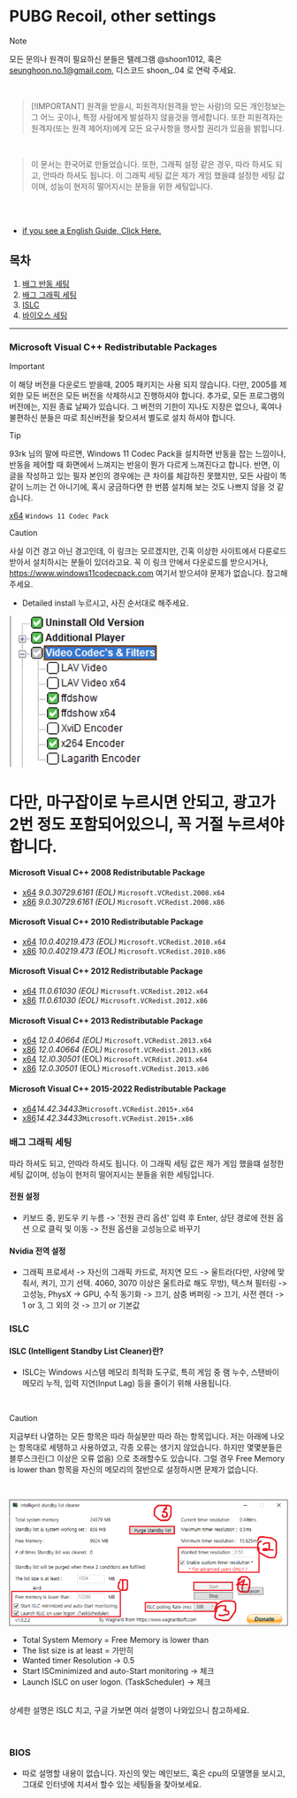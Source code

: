 # PUBG Recoil, other settings


> [!NOTE]
> 모든 문의나 원격이 필요하신 분들은 텔레그램 @shoon1012, 혹은 seunghoon.no.1@gmail.com, 디스코드 shoon_.04 로 연락 주세요.
<br>

> [!IMPORTANT] 원격을 받을시, 피원격자(원격을 받는 사람)의 모든 개인정보는 그 어느 곳이나, 특정 사람에게 발설하지 않을것을 맹세합니다. 또한 피원격자는 원격자(또는 원격 제어자)에게 모든 요구사항을 행사할 권리가 있음을 밝힙니다.
<br>

> 이 문서는 한국어로 만들었습니다.
> 또한, 그래픽 설정 같은 경우, 따라 하셔도 되고, 안따라 하셔도 됩니다. 이 그래픽 세팅 값은 제가 게임 했을떄 설정한 세팅 값이며, 성능이 현저히 떨어지시는 분들을 위한 세팅입니다.

<br>
<br>

* [if you see a English Guide, Click Here.](https://github.com/Rentus1012/tlqkf/blob/main/README_ENG.md)

## 목차

1. [배그 반동 세팅](#Microsoft-Visual-C++-Redistributable-Packages)
2. [배그 그래픽 세팅](#배그-그래픽-세팅)
3. [ISLC](#ISLC)
4. [바이오스 세팅](#BIOS)

<hr>

### Microsoft Visual C++ Redistributable Packages

> [!IMPORTANT]
> 이 해당 버전을 다운로드 받을때, 2005 패키지는 사용 되지 않습니다. 다만, 2005를 제외한 모든 버전은 모든 버전을 삭제하시고 진행하셔야 합니다.
추가로, 모든 프로그램의 버전에는, 지원 종료 날짜가 있습니다. 그 버전의 기한이 지나도 지장은 없으나, 혹여나 불편하신 분들은 따로 최신버전을 찾으셔서 별도로 설치 하셔야 합니다. 

> [!TIP]
> 93rk 님의 말에 따르면, Windows 11 Codec Pack을 설치하면 반동을 잡는 느낌이나, 반동을 제어할 때 화면에서 느껴지는 반응이 뭔가 다르게 느껴진다고 합니다.
반면, 이 글을 작성하고 있는 필자 본인의 경우에는 큰 차이를 체감하진 못했지만, 모든 사람이 똑같이 느끼는 건 아니기에, 혹시 궁금하다면 한 번쯤 설치해 보는 것도 나쁘지 않을 것 같습니다.

[x64](https://www.windows11codecpack.com/files/windows.11.codec.pack.v2.2.1.setup.exe) `Windows 11 Codec Pack`
> [!CAUTION]
> 사실 이건 경고 아닌 경고인데, 이 링크는 모르겠지만, 긴혹 이상한 사이트에서 다룬로드 받아서 설치하시는 분들이 있더라고요. 꼭 이 링크 안에서 다운로드를 받으시거나, https://www.windows11codecpack.com 여기서 받으셔야 문제가 없습니다. 참고해주세요.

* Detailed install 누르시고, 사진 순서대로 해주세요. 

![사진 참고](2.png)

# 다만, 마구잡이로 누르시면 안되고, 광고가 2번 정도 포함되어있으니, 꼭 거절 누르셔야 합니다.



#### Microsoft Visual C++ 2008 Redistributable Package
  * [x64](https://download.microsoft.com/download/5/D/8/5D8C65CB-C849-4025-8E95-C3966CAFD8AE/vcredist_x64.exe) *9.0.30729.6161 (EOL)* `Microsoft.VCRedist.2008.x64`<br>
  * [x86](https://download.microsoft.com/download/5/D/8/5D8C65CB-C849-4025-8E95-C3966CAFD8AE/vcredist_x86.exe) *9.0.30729.6161 (EOL)* `Microsoft.VCRedist.2008.x86`
#### Microsoft Visual C++ 2010 Redistributable Package
  * [x64](https://download.microsoft.com/download/E/E/0/EE05C9EF-A661-4D9E-BCE2-6961ECDF087F/vcredist_x64.exe) *10.0.40219.473 (EOL)* `Microsoft.VCRedist.2010.x64`<br>
  * [x86](https://download.microsoft.com/download/E/E/0/EE05C9EF-A661-4D9E-BCE2-6961ECDF087F/vcredist_x86.exe) *10.0.40219.473 (EOL)* `Microsoft.VCRedist.2010.x86`
#### Microsoft Visual C++ 2012 Redistributable Package
  * [x64](https://download.microsoft.com/download/1/6/B/16B06F60-3B20-4FF2-B699-5E9B7962F9AE/VSU_4/vcredist_x64.exe) *11.0.61030 (EOL)* `Microsoft.VCRedist.2012.x64`<br>
  * [x86](https://download.microsoft.com/download/1/6/B/16B06F60-3B20-4FF2-B699-5E9B7962F9AE/VSU_4/vcredist_x86.exe) *11.0.61030 (EOL)* `Microsoft.VCRedist.2012.x86`
#### Microsoft Visual C++ 2013 Redistributable Package
  * [x64](https://aka.ms/highdpimfc2013x64enu) *12.0.40664 (EOL)* `Microsoft.VCRedist.2013.x64` <br>
  * [x86](https://aka.ms/highdpimfc2013x86enu) *12.0.40664 (EOL)* `Microsoft.VCRedist.2013.x86` 
  * [x64](https://download.microsoft.com/download/b/4/6/b46720b7-1a9a-458a-8b07-633e6de4e760/vcredist_x64.exe) *12.l0.30501* (EOL) `Microsoft.VCRdist.2013.x64`
  * [x86](https://download.microsoft.com/download/2/E/6/2E61CFA4-993B-4DD4-91DA-3737CD5CD6E3/vcredist_x86.exe) *12.0.30501* (EOL) `Microsoft.VCRedist.2013.x86`
#### Microsoft Visual C++ 2015-2022 Redistributable Package
  * [x64](https://download.visualstudio.microsoft.com/download/pr/c7dac50a-e3e8-40f6-bbb2-9cc4e3dfcabe/1821577409C35B2B9505AC833E246376CC68A8262972100444010B57226F0940/VC_redist.x64.exe)*14.42.34433*`Microsoft.VCRedist.2015+.x64` <br>
  * [x86](https://download.visualstudio.microsoft.com/download/pr/84c7705c-37c2-44cb-9454-c0aadea5661b/DD1A8BE03398367745A87A5E35BEBDAB00FDAD080CF42AF0C3F20802D08C25D4/VC_redist.x86.exe)*14.42.34433*`Microsoft.VCRedist.2015+.x86` <br>





### 배그 그래픽 세팅


따라 하셔도 되고, 안따라 하셔도 됩니다. 이 그래픽 세팅 값은 제가 게임 했을떄 설정한 세팅 값이며, 성능이 현저히 떨어지시는 분들을 위한 세팅입니다.


#### 전원 설정

* 키보드 중, 윈도우 키 누름 -> '전원 관리 옵션' 입력 후 Enter, 상단 경로에 전원 옵션 으로 클릭 및 이동 -> 전원 옵션을 고성능으로 바꾸기



#### Nvidia 전역 설정

* 그래픽 프로세서 -> 자신의 그래픽 카드로, 저지연 모드 -> 울트라(다만, 사양에 맞춰서, 켜기, 끄기 선택. 4060, 3070 이상은 울트라로 해도 무방), 텍스쳐 필터링 -> 고성능, PhysX -> GPU, 수직 동기화 -> 끄기, 삼중 버퍼링 -> 끄기, 사전 렌더 -> 1 or 3, 그 외의 것 -> 끄기 or 기본값



### ISLC

#### ISLC (Intelligent Standby List Cleaner)란?

* ISLC는 Windows 시스템 메모리 최적화 도구로, 특히 게임 중 램 누수, 스탠바이 메모리 누적, 입력 지연(Input Lag) 등을 줄이기 위해 사용됩니다.

<br>

>[!CAUTION]
> 지금부터 나열하는 모든 항목은 따라 하실분만 따라 하는 항목입니다. 저는 아래에 나오는 항목대로 세텡하고 사용하였고, 각종 오류는 생기지 않았습니다. 하지만 몇몇분들은 블루스크린(그 이상은 오류 없음) 으로 초래할수도 있습니다. 그럴 경우 Free Memory is lower than 항목을 자신의 메모리의 절반으로 설정하시면 문제가 없습니다.
<br>

![사진 참고](1.png)

* Total System Memory = Free Memory is lower than
* The list size is at least = 가만히
* Wanted timer Resolution -> 0.5
* Start ISCminimized and auto-Start monitoring -> 체크
* Launch ISLC on user logon. (TaskScheduler) -> 체크

<br>
상세한 설명은 ISLC 치고, 구글 가보면 여러 설명이 나와있으니 참고하세요.
<br>
<br>
<br>

### BIOS

* 따로 설명할 내용이 없습니다. 자신의 맞는 메인보드, 혹은 cpu의 모델명을 보시고, 그대로 인터넷에 치셔서 할수 있는 세팅들을 찾아보세요.
